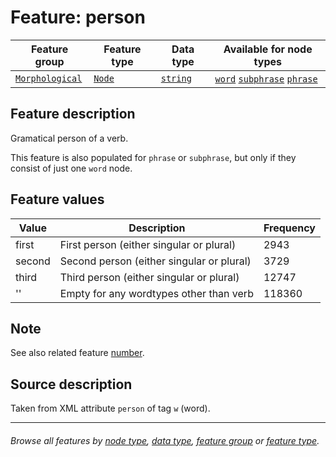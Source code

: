 # Feature: person <a name="start"></a>

Feature group | Feature type | Data type | Available for node types
---  | --- | --- | ---
[`Morphological`](featuresbygroup.md#morphological-features) | [`Node`](featuresbyfeaturetype.md#node-features)  | [`string`](featuresbydatatype.md#string-datatype) | [`word`](featuresbynodetype.md#word-nodes) [`subphrase`](featuresbynodetype.md#subphrase-nodes) [`phrase`](featuresbynodetype.md#phrase-nodes)

## Feature description

Gramatical person of a verb.

This feature is also populated for `phrase` or `subphrase`, but only if they consist of just one `word` node.

## Feature values

Value | Description | Frequency
--- | --- | ---
first | First person (either singular or plural) | 2943
second | Second person (either singular or plural) | 3729
third | Third person (either singular or plural) | 12747
'' | Empty for any wordtypes other than verb | 118360

## Note

See also related feature [number](number.md).

## Source description

Taken from XML attribute `person` of tag `w` (word).

---
###### *Browse all features by [node type](featuresbynodetype.md#start), [data type](featuresbydatatype.md#start), [feature group](featuresbygroup.md#start) or [feature type](featuresbyfeaturetype.md#start).*

